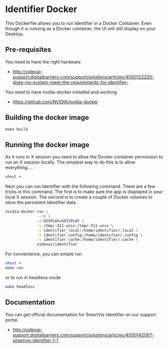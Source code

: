 # Identifier Docker

This Dockerfile allows you to run Identifier in a Docker Container. Even though it is running as a Docker container, the UI will still display on your Desktop.

## Pre-requisites

You need to have the right hardware

  * http://videoai-support.digitalbarriers.com/support/solutions/articles/4000122220-does-my-system-meet-the-requirements-for-identifier-

You need to have nvidia-docker installed and working

  *  https://github.com/NVIDIA/nvidia-docker
  
## Building the docker image
```bash
make build
```

## Running the docker image

As it runs in X session you need to allow the Docker container permission to run an X session locally.  The simplest way to do this is to allow everything....

```bash
xhost +
```

Next you can run Identifier with the following command.  There are a few tricks in this command.  The first is to make sure the app is displayed in your local X session.  The second is to create a couple of Docker volumes to store the persistent Identifier data.

```bash
nvidia-docker run \
              --rm \
              -e DISPLAY=$DISPLAY \
              -v /tmp/.X11-unix:/tmp/.X11-unix \
              -v identifier_local:/home/identifier/.local \
              -v identifier_config:/home/identifier/.config \
              -v identifier_cache:/home/identifier/.cache \
              videoai/identifier 
```
For convenience, you can simple run

```bash
xhost +
make run
```

or to run in headless mode

```bash
make headless
```

## Documentation

You can get official documentation for SmartVis Identifier on our support portal.

  *  http://videoai-support.digitalbarriers.com/support/solutions/articles/4000142067-smartvis-identifier-1-1

